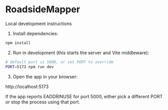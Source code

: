 # RoadsideMapper

Local development instructions

1. Install dependencies:

```bash
npm install
```

2. Run in development (this starts the server and Vite middleware):

```bash
# default port is 5000, or set PORT to override
PORT=5173 npm run dev
```

3. Open the app in your browser:

http://localhost:5173

If the app reports EADDRINUSE for port 5000, either pick a different PORT or stop the process using that port.
